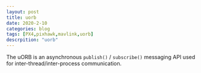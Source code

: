 ```yaml
---
layout: post
title: uorb
date: 2020-2-10
categories: blog
tags: [PX4,pixhawk,mavlink,uorb]
descrpition: "uorb"
---
```


The uORB is an asynchronous <code>publish()</code> / <code>subscribe()</code> messaging API used for inter-thread/inter-process communication.
